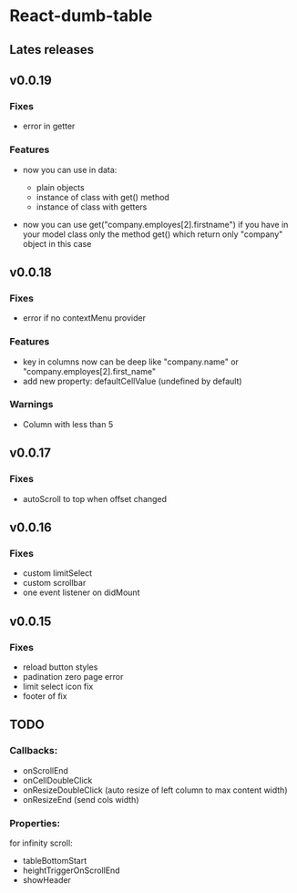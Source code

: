 # React-dumb-table


## Lates releases



## v0.0.19

### Fixes

- error in getter

### Features

- now you can use in data:
    - plain objects
    - instance of class with get() method
    - instance of class with getters

- now you can use get("company.employes[2].firstname") if you have in your model class only the method get() which return only "company" object in this case

## v0.0.18

### Fixes

- error if no contextMenu provider

### Features

- key in columns now can be deep like "company.name" or "company.employes[2].first_name"
- add new property: defaultCellValue (undefined by default)

### Warnings

- Column with less than 5


## v0.0.17

### Fixes

- autoScroll to top when offset changed


## v0.0.16

### Fixes

- custom limitSelect
- custom scrollbar
- one event listener on didMount


## v0.0.15

### Fixes

- reload button styles
- padination zero page error
- limit select icon fix
- footer of fix






## TODO

### Callbacks:

- onScrollEnd
- onCellDoubleClick
- onResizeDoubleClick (auto resize of left column to max content width)
- onResizeEnd (send cols width)


### Properties:

for infinity scroll:
- tableBottomStart
- heightTriggerOnScrollEnd
- showHeader






